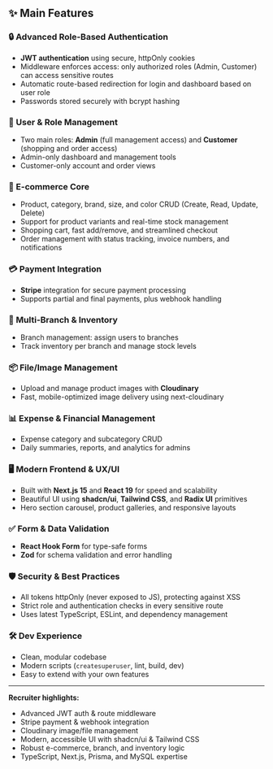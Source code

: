 ## ✨ Main Features

### 🔒 Advanced Role-Based Authentication
- **JWT authentication** using secure, httpOnly cookies
- Middleware enforces access: only authorized roles (Admin, Customer) can access sensitive routes
- Automatic route-based redirection for login and dashboard based on user role
- Passwords stored securely with bcrypt hashing

### 👥 User & Role Management
- Two main roles: **Admin** (full management access) and **Customer** (shopping and order access)
- Admin-only dashboard and management tools
- Customer-only account and order views

### 🛒 E-commerce Core
- Product, category, brand, size, and color CRUD (Create, Read, Update, Delete)
- Support for product variants and real-time stock management
- Shopping cart, fast add/remove, and streamlined checkout
- Order management with status tracking, invoice numbers, and notifications

### 💳 Payment Integration
- **Stripe** integration for secure payment processing
- Supports partial and final payments, plus webhook handling

### 🏪 Multi-Branch & Inventory
- Branch management: assign users to branches
- Track inventory per branch and manage stock levels

### 📦 File/Image Management
- Upload and manage product images with **Cloudinary**
- Fast, mobile-optimized image delivery using next-cloudinary

### 📊 Expense & Financial Management
- Expense category and subcategory CRUD
- Daily summaries, reports, and analytics for admins

### 🖥️ Modern Frontend & UX/UI
- Built with **Next.js 15** and **React 19** for speed and scalability
- Beautiful UI using **shadcn/ui**, **Tailwind CSS**, and **Radix UI** primitives
- Hero section carousel, product galleries, and responsive layouts

### ✅ Form & Data Validation
- **React Hook Form** for type-safe forms
- **Zod** for schema validation and error handling

### 🛡️ Security & Best Practices
- All tokens httpOnly (never exposed to JS), protecting against XSS
- Strict role and authentication checks in every sensitive route
- Uses latest TypeScript, ESLint, and dependency management

### 🛠️ Dev Experience
- Clean, modular codebase
- Modern scripts (`createsuperuser`, lint, build, dev)
- Easy to extend with your own features

---

**Recruiter highlights:**
- Advanced JWT auth & route middleware
- Stripe payment & webhook integration
- Cloudinary image/file management
- Modern, accessible UI with shadcn/ui & Tailwind CSS
- Robust e-commerce, branch, and inventory logic
- TypeScript, Next.js, Prisma, and MySQL expertise

